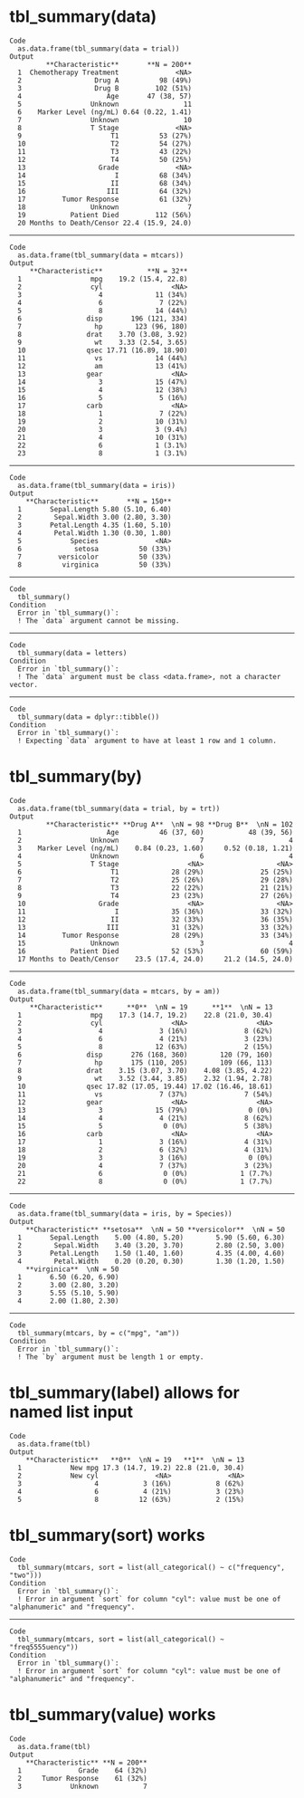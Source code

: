 # tbl_summary(data)

    Code
      as.data.frame(tbl_summary(data = trial))
    Output
             **Characteristic**       **N = 200**
      1  Chemotherapy Treatment              <NA>
      2                  Drug A          98 (49%)
      3                  Drug B         102 (51%)
      4                     Age       47 (38, 57)
      5                 Unknown                11
      6    Marker Level (ng/mL) 0.64 (0.22, 1.41)
      7                 Unknown                10
      8                 T Stage              <NA>
      9                      T1          53 (27%)
      10                     T2          54 (27%)
      11                     T3          43 (22%)
      12                     T4          50 (25%)
      13                  Grade              <NA>
      14                      I          68 (34%)
      15                     II          68 (34%)
      16                    III          64 (32%)
      17         Tumor Response          61 (32%)
      18                Unknown                 7
      19           Patient Died         112 (56%)
      20 Months to Death/Censor 22.4 (15.9, 24.0)

---

    Code
      as.data.frame(tbl_summary(data = mtcars))
    Output
         **Characteristic**           **N = 32**
      1                 mpg    19.2 (15.4, 22.8)
      2                 cyl                 <NA>
      3                   4             11 (34%)
      4                   6              7 (22%)
      5                   8             14 (44%)
      6                disp       196 (121, 334)
      7                  hp        123 (96, 180)
      8                drat    3.70 (3.08, 3.92)
      9                  wt    3.33 (2.54, 3.65)
      10               qsec 17.71 (16.89, 18.90)
      11                 vs             14 (44%)
      12                 am             13 (41%)
      13               gear                 <NA>
      14                  3             15 (47%)
      15                  4             12 (38%)
      16                  5              5 (16%)
      17               carb                 <NA>
      18                  1              7 (22%)
      19                  2             10 (31%)
      20                  3             3 (9.4%)
      21                  4             10 (31%)
      22                  6             1 (3.1%)
      23                  8             1 (3.1%)

---

    Code
      as.data.frame(tbl_summary(data = iris))
    Output
        **Characteristic**       **N = 150**
      1       Sepal.Length 5.80 (5.10, 6.40)
      2        Sepal.Width 3.00 (2.80, 3.30)
      3       Petal.Length 4.35 (1.60, 5.10)
      4        Petal.Width 1.30 (0.30, 1.80)
      5            Species              <NA>
      6             setosa          50 (33%)
      7         versicolor          50 (33%)
      8          virginica          50 (33%)

---

    Code
      tbl_summary()
    Condition
      Error in `tbl_summary()`:
      ! The `data` argument cannot be missing.

---

    Code
      tbl_summary(data = letters)
    Condition
      Error in `tbl_summary()`:
      ! The `data` argument must be class <data.frame>, not a character vector.

---

    Code
      tbl_summary(data = dplyr::tibble())
    Condition
      Error in `tbl_summary()`:
      ! Expecting `data` argument to have at least 1 row and 1 column.

# tbl_summary(by)

    Code
      as.data.frame(tbl_summary(data = trial, by = trt))
    Output
             **Characteristic** **Drug A**  \nN = 98 **Drug B**  \nN = 102
      1                     Age          46 (37, 60)           48 (39, 56)
      2                 Unknown                    7                     4
      3    Marker Level (ng/mL)    0.84 (0.23, 1.60)     0.52 (0.18, 1.21)
      4                 Unknown                    6                     4
      5                 T Stage                 <NA>                  <NA>
      6                      T1             28 (29%)              25 (25%)
      7                      T2             25 (26%)              29 (28%)
      8                      T3             22 (22%)              21 (21%)
      9                      T4             23 (23%)              27 (26%)
      10                  Grade                 <NA>                  <NA>
      11                      I             35 (36%)              33 (32%)
      12                     II             32 (33%)              36 (35%)
      13                    III             31 (32%)              33 (32%)
      14         Tumor Response             28 (29%)              33 (34%)
      15                Unknown                    3                     4
      16           Patient Died             52 (53%)              60 (59%)
      17 Months to Death/Censor    23.5 (17.4, 24.0)     21.2 (14.5, 24.0)

---

    Code
      as.data.frame(tbl_summary(data = mtcars, by = am))
    Output
         **Characteristic**      **0**  \nN = 19      **1**  \nN = 13
      1                 mpg    17.3 (14.7, 19.2)    22.8 (21.0, 30.4)
      2                 cyl                 <NA>                 <NA>
      3                   4              3 (16%)              8 (62%)
      4                   6              4 (21%)              3 (23%)
      5                   8             12 (63%)              2 (15%)
      6                disp       276 (168, 360)        120 (79, 160)
      7                  hp       175 (110, 205)        109 (66, 113)
      8                drat    3.15 (3.07, 3.70)    4.08 (3.85, 4.22)
      9                  wt    3.52 (3.44, 3.85)    2.32 (1.94, 2.78)
      10               qsec 17.82 (17.05, 19.44) 17.02 (16.46, 18.61)
      11                 vs              7 (37%)              7 (54%)
      12               gear                 <NA>                 <NA>
      13                  3             15 (79%)               0 (0%)
      14                  4              4 (21%)              8 (62%)
      15                  5               0 (0%)              5 (38%)
      16               carb                 <NA>                 <NA>
      17                  1              3 (16%)              4 (31%)
      18                  2              6 (32%)              4 (31%)
      19                  3              3 (16%)               0 (0%)
      20                  4              7 (37%)              3 (23%)
      21                  6               0 (0%)             1 (7.7%)
      22                  8               0 (0%)             1 (7.7%)

---

    Code
      as.data.frame(tbl_summary(data = iris, by = Species))
    Output
        **Characteristic** **setosa**  \nN = 50 **versicolor**  \nN = 50
      1       Sepal.Length    5.00 (4.80, 5.20)        5.90 (5.60, 6.30)
      2        Sepal.Width    3.40 (3.20, 3.70)        2.80 (2.50, 3.00)
      3       Petal.Length    1.50 (1.40, 1.60)        4.35 (4.00, 4.60)
      4        Petal.Width    0.20 (0.20, 0.30)        1.30 (1.20, 1.50)
        **virginica**  \nN = 50
      1       6.50 (6.20, 6.90)
      2       3.00 (2.80, 3.20)
      3       5.55 (5.10, 5.90)
      4       2.00 (1.80, 2.30)

---

    Code
      tbl_summary(mtcars, by = c("mpg", "am"))
    Condition
      Error in `tbl_summary()`:
      ! The `by` argument must be length 1 or empty.

# tbl_summary(label) allows for named list input

    Code
      as.data.frame(tbl)
    Output
        **Characteristic**   **0**  \nN = 19   **1**  \nN = 13
      1            New mpg 17.3 (14.7, 19.2) 22.8 (21.0, 30.4)
      2            New cyl              <NA>              <NA>
      3                  4           3 (16%)           8 (62%)
      4                  6           4 (21%)           3 (23%)
      5                  8          12 (63%)           2 (15%)

# tbl_summary(sort) works

    Code
      tbl_summary(mtcars, sort = list(all_categorical() ~ c("frequency", "two")))
    Condition
      Error in `tbl_summary()`:
      ! Error in argument `sort` for column "cyl": value must be one of "alphanumeric" and "frequency".

---

    Code
      tbl_summary(mtcars, sort = list(all_categorical() ~ "freq5555uency"))
    Condition
      Error in `tbl_summary()`:
      ! Error in argument `sort` for column "cyl": value must be one of "alphanumeric" and "frequency".

# tbl_summary(value) works

    Code
      as.data.frame(tbl)
    Output
        **Characteristic** **N = 200**
      1              Grade    64 (32%)
      2     Tumor Response    61 (32%)
      3            Unknown           7

